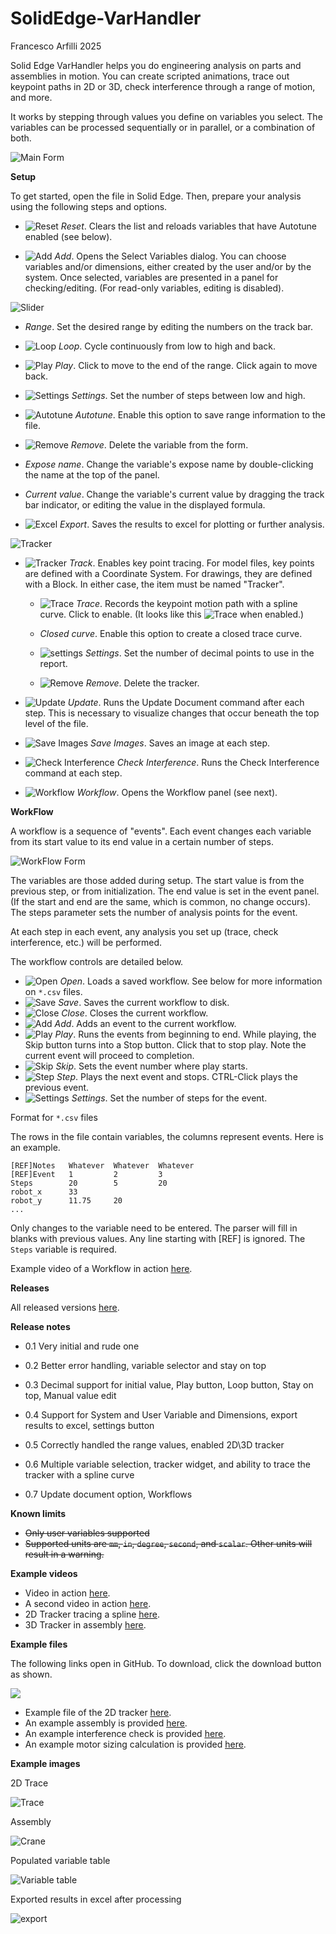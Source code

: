 # SolidEdge-VarHandler

Francesco Arfilli 2025

Solid Edge VarHandler helps you do engineering analysis on parts and assemblies in motion.  You can create scripted animations, trace out keypoint paths in 2D or 3D, check interference through a range of motion, and more.

It works by stepping through values you define on variables you select.  The variables can be processed sequentially or in parallel, or a combination of both.

![Main Form](./Media/Form_VarHandler.png)

**Setup**

To get started, open the file in Solid Edge.  Then, prepare your analysis using the following steps and options.  

- ![Reset](./Resources/icons8_replay_16.png)  *Reset*.  Clears the list and reloads variables that have Autotune enabled (see below).

- ![Add](./Resources/icons8_add_16.png)  *Add*.  Opens the Select Variables dialog.  You can choose variables and/or dimensions, either created by the user and/or by the system.  Once selected, variables are presented in a panel for checking/editing.  (For read-only variables, editing is disabled).

![Slider](./Media/UC_Slider.png)

  - *Range*.  Set the desired range by editing the numbers on the track bar.

  - ![Loop](./Resources/icons8_repeat_16.png)  *Loop*.  Cycle continuously from low to high and back. 

  - ![Play](./Resources/icons8_circled_play_16.png)  *Play*.  Click to move to the end of the range.  Click again to move back.

  - ![Settings](./Resources/icons8_settings_16.png)  *Settings*.  Set the number of steps between low and high.

  - ![Autotune](./Resources/icons8_checked_checkbox_16.png)  *Autotune*.  Enable this option to save range information to the file.

  - ![Remove](./Resources/icons8_close_16.png)  *Remove*.  Delete the variable from the form.

  - *Expose name*.  Change the variable's expose name by double-clicking the name at the top of the panel.

  - *Current value*.  Change the variable's current value by dragging the track bar indicator, or editing the value in the displayed formula.

- ![Excel](./Resources/icons8_data_sheet_16_extended.png)  *Export*.  Saves the results to excel for plotting or further analysis.

![Tracker](./Media/UC_Tracker.png)

- ![Tracker](./Resources/icons8_center_of_gravity_16_edited.png)  *Track*.  Enables key point tracing.  For model files, key points are defined with a Coordinate System.  For drawings, they are defined with a Block.  In either case, the item must be named "Tracker".

  - ![Trace](./Resources/icons8_plot_16.png)  *Trace*.  Records the keypoint motion path with a spline curve.  Click to enable.  (It looks like this ![Trace](./Resources/TraceSelected_16.png) when enabled.)

  - *Closed curve*.  Enable this option to create a closed trace curve.

  - ![settings](./Resources/icons8_settings_16.png)  *Settings*.  Set the number of decimal points to use in the report.

  - ![Remove](./Resources/icons8_close_16.png)  *Remove*.  Delete the tracker.

- ![Update](./Resources/icons8_Update_Done_16.png)  *Update*.  Runs the Update Document command after each step.  This is necessary to visualize  changes that occur beneath the top level of the file. 

- ![Save Images](./Resources/SaveAsImage.png)  *Save Images*.  Saves an image at each step.

- ![Check Interference](./Resources/Interference_16.png)  *Check Interference*.  Runs the Check Interference command at each step.

- ![Workflow](./Resources/icons8_workflow_16.png)  *Workflow*.  Opens the Workflow panel (see next).

**WorkFlow**

A workflow is a sequence of "events".  Each event changes each variable from its start value to its end value in a certain number of steps.  

![WorkFlow Form](./Media/UC_Workflow.png)

The variables are those added during setup.  The start value is from the previous step, or from initialization.  The end value is set in the event panel.  (If the start and end are the same, which is common, no change occurs).  The steps parameter sets the number of analysis points for the event.

At each step in each event, any analysis you set up (trace, check interference, etc.) will be performed.

The workflow controls are detailed below.

- ![Open](./Resources/icons8_opened_folder_16.png) *Open*.  Loads a saved workflow. See below for more information on `*.csv` files.
- ![Save](./Resources/icons8_save_16.png) *Save*.  Saves the current workflow to disk.
- ![Close](./Resources/icons8_close_window_16.png) *Close*.  Closes the current workflow.
- ![Add](./Resources/icons8_add_16.png) *Add*.  Adds an event to the current workflow.
- ![Play](./Resources/icons8_circled_play_16.png) *Play*.  Runs the events from beginning to end.  While playing, the Skip button turns into a Stop button.  Click that to stop play.  Note the current event will proceed to completion.
- ![Skip](./Resources/icons8-skip-16.png) *Skip*.  Sets the event number where play starts.
- ![Step](./Resources/icons8-step-16.png) *Step*.  Plays the next event and stops.  CTRL-Click plays the previous event.
- ![Settings](./Resources/icons8_settings_16.png)  *Settings*.  Set the number of steps for the event.

Format for `*.csv` files

The rows in the file contain variables, the columns represent events.  Here is an example.
```
[REF]Notes   Whatever  Whatever  Whatever
[REF]Event   1         2         3
Steps        20        5         20
robot_x      33
robot_y      11.75     20
...
```
Only changes to the variable need to be entered.  The parser will fill in blanks with previous values.  Any line starting with [REF] is ignored.  The `Steps` variable is required.

Example video of a Workflow in action [<ins>here</ins>](https://youtu.be/JcF9NA-WjCA).

**Releases**

All released versions [<ins>here</ins>](https://github.com/farfilli/SolidEdge-VarHandler/releases).

**Release notes**

- 0.1 Very initial and rude one

- 0.2 Better error handling, variable selector and stay on top

- 0.3 Decimal support for initial value, Play button, Loop button, Stay on top, Manual value edit

- 0.4 Support for System and User Variable and Dimensions, export results to excel, settings button

- 0.5 Correctly handled the range values, enabled 2D\3D tracker

- 0.6 Multiple variable selection, tracker widget, and ability to trace the tracker with a spline curve

- 0.7 Update document option, Workflows
  
**Known limits**
- ~~Only user variables supported~~
- ~~Supported units are `mm`, `in`, `degree`, `second`, and `scalar`.  Other units will result in a warning.~~

**Example videos**
- Video in action [<ins>here</ins>](https://www.youtube.com/watch?v=krcpQPdgGos&t=3s&ab_channel=FrancescoArfilli).
- A second video in action [<ins>here</ins>](https://youtu.be/izA-oFQAoVA?si=1aqEMtKb33YCjdMl).
- 2D Tracker tracing a spline [<ins>here</ins>](https://www.youtube.com/watch?v=YH6zwButRlo&ab_channel=FrancescoArfilli).
- 3D Tracker in assembly [<ins>here</ins>](https://youtu.be/T-k3u4ftC2k?si=VSHl7Id2dQuqqkK0).

**Example files**

The following links open in GitHub.  To download, click the download button as shown.

![](./Media/github_download.png)

- Example file of the 2D tracker [<ins>here</ins>](./2DVarHandler.zip).
- An example assembly is provided [<ins>here</ins>](./Crane.zip).
- An example interference check is provided [<ins>here</ins>](./Examples/interference.zip).
- An example motor sizing calculation is provided [<ins>here</ins>](./Examples/motor_sizing.zip).

**Example images**

2D Trace

![Trace](./2DTracker.png)

Assembly

![Crane](./Crane.png)

Populated variable table

![Variable table](./VarTable.png)

Exported results in excel after processing

![export](./export.png)

